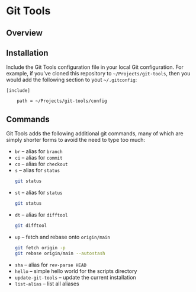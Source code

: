 # Git Tools

## Overview

## Installation

Include the Git Tools configuration file in your local Git configuration. For example, if you've cloned this repository to `~/Projects/git-tools`, then you would add the following section to yout `~/.gitconfig`:

```
[include]

    path = ~/Projects/git-tools/config
```

## Commands

Git Tools adds the following additional git commands, many of which are simply shorter forms to avoid the need to type too much:

- `br` – alias for `branch`
- `ci` – alias for `commit`
- `co` – alias for `checkout`
- `s` – alias for `status`
  ```bash
  git status
  ```
- `st` – alias for `status`
  ```bash
  git status
  ```
- `dt` – alias for `difftool`
  ```bash
  git difftool
  ```
- `up` – fetch and rebase onto `origin/main`
   ```bash
   git fetch origin -p
   git rebase origin/main --autostash
   ```
- `sha` – alias for `rev-parse HEAD`
- `hello` – simple hello world for the scripts directory
- `update-git-tools` – update the current installation
- `list-alias` – list all aliases
